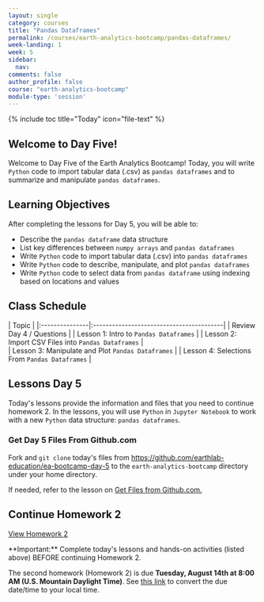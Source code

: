 ```yaml
---
layout: single
category: courses
title: "Pandas Dataframes"
permalink: /courses/earth-analytics-bootcamp/pandas-dataframes/
week-landing: 1
week: 5
sidebar:
  nav:
comments: false
author_profile: false
course: "earth-analytics-bootcamp"
module-type: 'session'
---
```

{% include toc title="Today" icon="file-text" %}

<div class="notice--info" markdown="1">

## <i class="fa fa-ship" aria-hidden="true"></i> Welcome to Day Five!

Welcome to Day Five of the Earth Analytics Bootcamp! Today, you will write `Python` code to import tabular data (.csv) as `pandas dataframes` and to summarize and manipulate `pandas dataframes`.


## <i class="fa fa-graduation-cap" aria-hidden="true"></i> Learning Objectives

After completing the lessons for Day 5, you will be able to:

* Describe the `pandas dataframe` data structure 
* List key differences between `numpy arrays` and `pandas dataframes` 
* Write `Python` code to import tabular data (.csv) into `pandas dataframes`
* Write `Python` code to describe, manipulate, and plot `pandas dataframes`
* Write `Python` code to select data from `pandas dataframe` using indexing based on locations and values

</div>

## <i class="fa fa-calendar-check-o" aria-hidden="true"></i> Class Schedule

| Topic                                                     | 
|:---------------|:-----------------------------------------|
| Review Day 4 / Questions                                  | 
| Lesson 1: Intro to `Pandas Dataframes` | 
| Lesson 2: Import CSV Files into `Pandas Dataframes`     |   
| Lesson 3: Manipulate and Plot `Pandas Dataframes`    |
| Lesson 4: Selections From `Pandas Dataframes`    |


## <i class="fa fa-pencil"></i> Lessons Day 5

Today's lessons provide the information and files that you need to continue homework 2. In the lessons, you will use `Python` in `Jupyter Notebook` to work with a new `Python` data structure: `pandas dataframes`. 


### Get Day 5 Files From Github.com

Fork and `git clone` today's files from https://github.com/earthlab-education/ea-bootcamp-day-5 to the `earth-analytics-bootcamp` directory under your home directory.

If needed, refer to the lesson on <a href="{{ site.url }}/courses/earth-analytics-bootcamp/get-started-with-open-science/get-files-from-github/" >Get Files from Github.com.</a>
   

## <i class="fa fa-pencil"></i>  Continue Homework 2

<a class="btn btn--info btn--x-large" href="{{ site.url }}/courses/earth-analytics-bootcamp/earth-analytics-bootcamp-homework-2/"> <i class="fa fa-info-circle"></i>
View Homework 2</a>

<div class="notice--success" markdown="1">
<i class="fa fa-star"></i> **Important:** Complete today's lessons and hands-on activities (listed above) BEFORE continuing Homework 2.
</div>

The second homework (Homework 2) is due **Tuesday, August 14th at 8:00 AM (U.S. Mountain Daylight Time)**. See <a href="https://www.timeanddate.com/worldclock/fixedtime.html?iso=20180814T08&p1=1243" target="_blank">this link</a>  to convert the due date/time to your local time.



